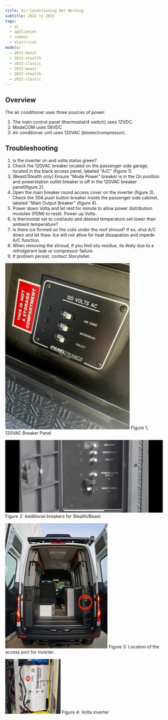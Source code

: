 ```yaml
---
title: Air Conditioning Not Working
subtitle: 2022 to 2023
tags:
  - ac
  - appliances
  - common
  - electrical
models:
  - 2023-beast
  - 2023-stealth
  - 2023-classic
  - 2022-beast
  - 2022-stealth
  - 2022-classic
---
```


## Overview

The air conditioner uses three sources of power.

1. The main control panel (thermostat/4 switch) uses 12VDC.
2. ModeCOM uses 58VDC
3. Air conditioner unit uses 120VAC (blower/compressor).

## Troubleshooting

1. is the inverter on and volta status green?
2. Check the 120VAC breaker located on the passenger side garage, located in the black access panel, labeled "A/C" (figure 1).
3. (Beast/Stealth only) Ensure "Mode Power" breaker is in the On position and powerstation outlet breaker is off in the 120VAC breaker panel(figure 2).
4. Open the main breaker round access cover on the inverter (figure 3). Check the 30A push button breaker inside the passenger side cabinet, labeled "Main Output Breaker" (figure 4).
5. Power down Volta and let rest for minute to allow power distribution modules (PDM) to reset. Power up Volta.
6. Is thermostat set to cool/auto and desired temperature set lower than ambient temperature?
7. Is there ice formed on the coils under the roof shroud? If so, shut A/C down and let thaw. Ice will not allow for heat dissapation and impede A/C function.
8. When removing the shroud, if you find oily residue, its likely due to a refridgerant leak or compressor failure.
9. If problem persist, contact Storyteller.

![120VAC breaker panel](images/120vac-breaker-panel.jpg)
Figure 1; 120VAC Breaker Panel

![Mode Power breaker reference](images/120vac-breaker-panel-with-powerstation.jpg)
Figure 2: Additional breakers for Stealth/Beast

![location of inverter access](images/inverter-access-location.jpg)
Figure 3: Location of the access port for inverter.

![volta inverter](images/volta-inverter.jpg)
Figure 4: Volta inverter
